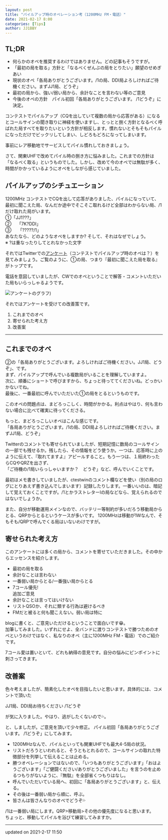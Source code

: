 ```yaml
---
layout: post
title: "パイルアップ時のオペレーション考（1200MHz FM・電話）"
date: 2021-02-17 8:00
categories: [Tips]
author: JJ1BBY
---
```

## TL;DR
* 何らかのオペを推奨するわけではありません。どの記事もそうですが。
* 「最初の局を取る」方針と「なるべくぜんぶの局をとりたい」願望のせめぎあい
* 現状のオペ「各局ありがとうございます。/1の局、DDI局よろしければご待機ください。まずJJ1局、どうぞ」
* 最初の局から、強い/弱い局から、余計なことを言わない等のご意見
* 今後のオペの方針　パイル初回「各局ありがとうございます。 /1どうぞ」に決定。

コンテストでパイルアップ（CQを出していて複数の局から応答がある）になるとコールサインの聞き取りに神経を使いますし、とっとと捌く方針となるべく呼ばれた局すべてを取りたいという方針が相反します。慣れないとそもそもパイルになっただけでビックリしてしまい、しどろもどろになってしまいます。  

事前にレア移動地でサービスしてパイル慣れしておきましょう。  

さて、関東UHFで改めてパイル時の捌き方に悩みました。これまでの方針は「なるべく取る」というものでした。しかし、改めて今のオペでは無駄が多く、時間がかかっているようにオペをしながら感じていました。

## パイルアップのシチュエーション
1200MHz コンテストでCQを出して応答がありました、パイルになっていて、最初に聞こえた局、なんだか途中でそこそこ取れるけど全部はわからない局、/1だけ取れた局がいます。  
①「JJ1???」  
②　 「7K?DDI」  
③　　「?????/1」  
あなたなら、どのようなオペをしますか? そして、それはなぜでしょう。  
※ ?は重なったりしてとれなかった文字  


それではTwitterでの[アンケート](https://twitter.com/JJ1BBY/status/1359818593777553409)（コンテストでパイルアップ時のオペは？）を見てみましょう。ご覧のように、①の局、つまり『最初に聞こえた局を取る』がトップです。  

電話を意図していましたが、CWでのオペということで解答・コメントいただいた局もいらっしゃるようです。  

![アンケートのグラフ](https://user-images.githubusercontent.com/79028771/108126159-dd295b80-70ec-11eb-99a8-3dbc089f429c.png))

それではアンケートを受けての改善策です。　　

1. これまでのオペ
2. 寄せられた考え方
3. 改善案

----
## これまでのオペ  
②の「各局ありがとうございます。よろしければご待機ください。JJ1局、どうぞ」、です。  
まず、パイルアップで呼んでいる複数局がいることを理解していますよ。  
次に、順番にショートで呼びますから、ちょっと待っててくださいね。どっかいかないでね。  
最後に、一番最初に呼んでいただいた①の局をとるというものです。  

このオペの問題点は、まどろっこしく、時間がかかる。利点はやはり、何も言わない場合に比べて確実に待ってくださる。  

もっと、まどろっこしいオペはこんな感じです。  
「各局ありがとうございます。/1の局、DDI局よろしければご待機ください。まずJJ1局、どうぞ」  

Twitterのコメントでも寄せられていましたが、短期記憶に数局のコールサインの一部でも残せるか。残したら、その情報をどう使うか。一つは、応答時に上のように伝えて、『取れてますよ』アピールすること。もう一つは、１局終わったらCQやQRZを出さず、  
「ご待機の/1局いらっしゃいますか？　どうぞ」など、呼んでいくことです。  

最初はメモ書きしていましたが、ctestwinのコメント欄などを使い（別の局のログにとりあえず書き込んでしまいます）記録したりします。一番いいのは、暗記して覚えておくことですが。/1とかラストレターIの局などなら、覚えられるのではないでしょうか。  

また、自分が移動運用メインなので、バッテリー等制約が多いだろう移動局からとる、QRPからとるというケースが多いです。 
1200MHzは移動が1Wなんで、そもそも/QRPで呼んでくる局はいないわけですが。

## 寄せられた考え方  
このアンケートには多くの局から、コメントを寄せていただきました。その中からエッセンスを紹介します。
* 最初の局を取る
* 余計なことは言わない
* 一番弱い局からとる/一番強い局からとる
* 7コール優先!  
追加ご意見
* 余計なことは言ってはいけない
* リストQSOか、それに類する行為は避けるべき
* FMだと被ると何も聞こえない。弱い局は特に  

blogに書くと、ご意見いただけるということで面白いです😁。  
加筆してみました。いずれにせよ、全バンドに渡りコンテストで勝つためのオペというわけではなく、私なりのオペ（主に1200MHz FM・電話）でのご紹介です。

7コール愛は置いといて、どれも納得の意見です。自分の悩みにピンポイントに刺さってきます。  

## 改善案
色々考えましたが、簡素化したオペを目指したいと思います。具体的には、コメントで頂いた

JJ1局、DDI局お待ちください
/1どうぞ

が気に入りました。やはり、逃がしたくないので💦。   

と、しましたが。ご意見を頂いて少々修正。 
パイル初回「各局ありがとうございます。 /1どうぞ」にしてみます。  

* 1200MHzなんで、パイルといっても関東UHFでも最大4-5局の状況。  
* リストだろうといわれると、そうともとれるので、コールサインの取れた特徴部分を列挙して伝えることは止める。  
* 勝つオペレーションではないので、「いつもありがとうございます」「おはようございます」「ご健闘ください/ありがとうございました」を言うのを止めるつもりがないように、『無駄』を全部省くつもりはなし。  
* 呼んでいただいている局へ、初回に「各局ありがとうございます」と、伝える。  
* その後は一番弱い局から順に、呼ぶ。 
* 皆さんは皆さんなりのオペでどうぞ💦  

/1は一番弱い局にします。QRP>移動局>その他の優先度になると思います。  
ちょっと、移動してパイルを浴びて練習してみますか。  

---
updated on 2021-2-17 11:50
   
<script src="https://utteranc.es/client.js"
        repo="JJ1BBY/JJ1BBY.github.io"
        issue-term="pathname"
        theme="github-light"
        crossorigin="anonymous"
        async>
</script>

